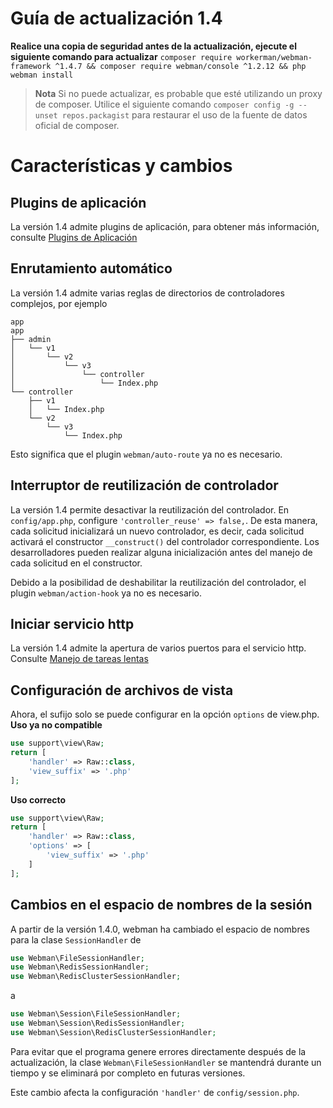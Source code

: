 # Guía de actualización 1.4

**Realice una copia de seguridad antes de la actualización, ejecute el siguiente comando para actualizar**
`composer require workerman/webman-framework ^1.4.7 && composer require webman/console ^1.2.12 && php webman install`

> **Nota**
> Si no puede actualizar, es probable que esté utilizando un proxy de composer. Utilice el siguiente comando `composer config -g --unset repos.packagist` para restaurar el uso de la fuente de datos oficial de composer.

# Características y cambios

## Plugins de aplicación
La versión 1.4 admite plugins de aplicación, para obtener más información, consulte [Plugins de Aplicación](../plugin/app.md)

## Enrutamiento automático
La versión 1.4 admite varias reglas de directorios de controladores complejos, por ejemplo
```
app
app
├── admin
│   └── v1
│       └── v2
│           └── v3
│               └── controller
│                   └── Index.php
└── controller
    ├── v1
    │   └── Index.php
    └── v2
        └── v3
            └── Index.php
```
Esto significa que el plugin `webman/auto-route` ya no es necesario.

## Interruptor de reutilización de controlador
La versión 1.4 permite desactivar la reutilización del controlador. En `config/app.php`, configure `'controller_reuse' => false,`. De esta manera, cada solicitud inicializará un nuevo controlador, es decir, cada solicitud activará el constructor `__construct()` del controlador correspondiente. Los desarrolladores pueden realizar alguna inicialización antes del manejo de cada solicitud en el constructor.

Debido a la posibilidad de deshabilitar la reutilización del controlador, el plugin `webman/action-hook` ya no es necesario.

## Iniciar servicio http
La versión 1.4 admite la apertura de varios puertos para el servicio http. Consulte [Manejo de tareas lentas](../others/task.md)

## Configuración de archivos de vista
Ahora, el sufijo solo se puede configurar en la opción `options` de view.php.
**Uso ya no compatible**
```php
use support\view\Raw;
return [
    'handler' => Raw::class,
    'view_suffix' => '.php'
];
```
**Uso correcto**
```php
use support\view\Raw;
return [
    'handler' => Raw::class,
    'options' => [
        'view_suffix' => '.php'
    ]
];
```

## Cambios en el espacio de nombres de la sesión
A partir de la versión 1.4.0, webman ha cambiado el espacio de nombres para la clase `SessionHandler` de
```php
use Webman\FileSessionHandler;  
use Webman\RedisSessionHandler;  
use Webman\RedisClusterSessionHandler;  
```
a  
```php
use Webman\Session\FileSessionHandler;  
use Webman\Session\RedisSessionHandler;  
use Webman\Session\RedisClusterSessionHandler;
```

Para evitar que el programa genere errores directamente después de la actualización, la clase `Webman\FileSessionHandler` se mantendrá durante un tiempo y se eliminará por completo en futuras versiones.

Este cambio afecta la configuración `'handler'` de `config/session.php`.
